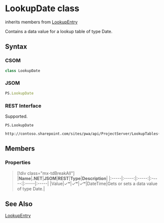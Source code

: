 [comment]: # (Name:LookupDate)
[comment]: # (Name:Microsoft.ProjectServer.LookupDate)
[comment]: # (Type:class)
[comment]: # (Status:Verified)

# <a name="name"></a>LookupDate class

inherits members from [LookupEntry](LookupEntry.md)<br/>

<a name="description"></a>Contains a data value for a lookup table of type Date.

## <a name="syntax"></a>Syntax

### CSOM

```cs
class LookupDate 
```
### JSOM

```javascript
PS.LookupDate
```
### REST Interface

Supported.

```
PS.LookupDate

http://contoso.sharepoint.com/sites/pwa/api/ProjectServer/LookupTables('{tableid}')/Entries('{entryid}')
```

## <a name="members"></a>Members

### <a name="properties"></a>Properties
> [!div class="mx-tdBreakAll"]
|**Name**|**.NET**|**JSOM**|**REST**|**Type**|**Description**|
|:-----|:-----:|:-----:|:-----:|:-----|:-----|
|<a name="Value"></a>Value|&#x2713;&#x02B7;|&#x2713;&#x02B7;|&#x2713;&#x02B7;|DateTime|Gets or sets a data value of type Date.|

## <a name="seeAlso"></a>See Also

[LookupEntry](LookupEntry.md)